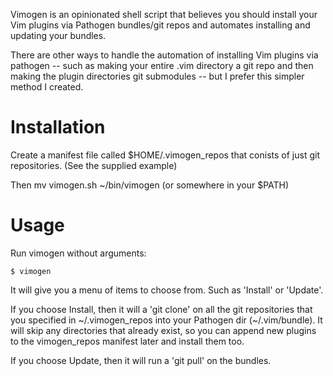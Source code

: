 
Vimogen is an opinionated shell script that believes you should install
your Vim plugins via Pathogen bundles/git repos and automates installing
and updating your bundles.

There are other ways to handle the automation of installing Vim plugins
via pathogen -- such as making your entire .vim directory a git repo and
then making the plugin directories git submodules -- but I prefer this
simpler method I created.

Installation
============
Create a manifest file called $HOME/.vimogen_repos that conists
of just git repositories. (See the supplied example)

Then mv vimogen.sh ~/bin/vimogen (or somewhere in your $PATH)

Usage
=====
Run vimogen without arguments:

    $ vimogen

It will give you a menu of items to choose from. Such as 'Install' or 'Update'.

If you choose Install, then it will a 'git clone' on all the git repositories 
that you specified in ~/.vimogen_repos into your Pathogen dir (~/.vim/bundle).
It will skip any directories that already exist, so you can append new plugins
to the vimogen_repos manifest later and install them too.

If you choose Update, then it will run a 'git pull' on the bundles.
